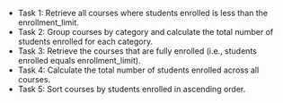 - Task 1: Retrieve all courses where students enrolled is less than the enrollment_limit. 
- Task 2: Group courses by category and calculate the total number of students enrolled
for each category.
- Task 3: Retrieve the courses that are fully enrolled (i.e., students enrolled equals
enrollment_limit).
- Task 4: Calculate the total number of students enrolled across all courses.
- Task 5: Sort courses by students enrolled in ascending order.
